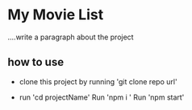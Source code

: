 # My Movie List

....write a paragraph about the project

## how to use

- clone this project by running 'git clone repo url'

- run 'cd projectName'
  Run 'npm i '
  Run 'npm start'
